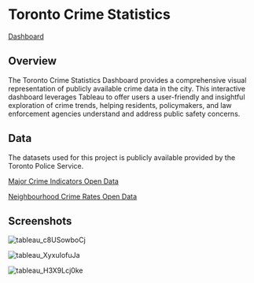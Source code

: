 
# Toronto Crime Statistics

[Dashboard](https://public.tableau.com/app/profile/mark.franciscus/viz/TorontoCrimeStatistics/TorontoCrimeStatistics)

## Overview

The Toronto Crime Statistics Dashboard provides a comprehensive visual representation of publicly available crime data in the city. This interactive dashboard leverages Tableau to offer users a user-friendly and insightful exploration of crime trends, helping residents, policymakers, and law enforcement agencies understand and address public safety concerns.

## Data

The datasets used for this project is publicly available provided by the Toronto Police Service.

[Major Crime Indicators Open Data](https://data.torontopolice.on.ca/datasets/TorontoPS::major-crime-indicators-open-data/about)

[Neighbourhood Crime Rates Open Data](https://data.torontopolice.on.ca/datasets/TorontoPS::neighbourhood-crime-rates-open-data/about)

## Screenshots

![tableau_c8USowboCj](https://github.com/problemxl/toronto-crime-dashboard/assets/16285595/f8778385-2636-4be3-988e-ff5ad233594f)

![tableau_XyxuIofuJa](https://github.com/problemxl/toronto-crime-dashboard/assets/16285595/13ab8c63-e85b-4f5f-9736-9ee0280ff79d)

![tableau_H3X9Lcj0ke](https://github.com/problemxl/toronto-crime-dashboard/assets/16285595/ee71ddac-c46c-49ca-ba83-54c70864bfcc)
